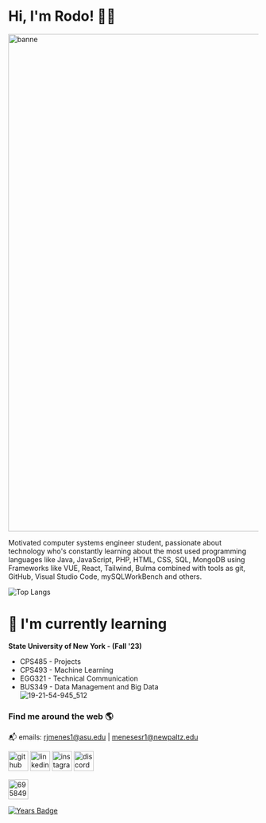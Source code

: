 # Hi, I'm Rodo! 👋🏽
<img width="1001" alt="banne" src="https://github.com/RodoJML/RodoJML/assets/63088555/f7b1be76-5942-469a-b6a9-f7d3460f8518">

Motivated computer systems engineer student, passionate about technology who's constantly learning about the most used programming languages like Java, JavaScript, PHP, HTML, CSS, SQL, MongoDB using Frameworks like VUE, React, Tailwind, Bulma combined with tools as git, GitHub, Visual Studio Code, mySQLWorkBench and others. 

![Top Langs](https://github-readme-stats.vercel.app/api/top-langs/?username=RodoJML&layout=compact&theme=dark)

# 📲 I'm currently learning
**State University of New York - (Fall '23)**
* CPS485 - Projects
* CPS493 - Machine Learning
* EGG321 - Technical Communication
* BUS349 - Data Management and Big Data  
![19-21-54-945_512](https://github.com/RodoJML/RodoJML/assets/63088555/5e15d623-618f-4204-b82a-b24e0adb3521)
### Find me around the web 🌎
📬 emails: rjmenes1@asu.edu | menesesr1@newpaltz.edu

[<img src='https://cdn.jsdelivr.net/npm/simple-icons@3.0.1/icons/github.svg' alt='github' height='40'>](https://github.com/RodoJML)
[<img src='https://cdn.jsdelivr.net/npm/simple-icons@3.0.1/icons/linkedin.svg' alt='linkedin' height='40'>](https://www.linkedin.com/in/rodolfo-meneses-leal-08b66a20a/)
[<img src='https://cdn.jsdelivr.net/npm/simple-icons@3.0.1/icons/instagram.svg' alt='instagram' height='40'>](https://www.instagram.com/rodojml/)
[<img src='https://github.com/RodoJML/RodoJML/assets/63088555/6762b1ca-8007-4608-bf1c-c7012881b470' alt='discord' height='40'>](https://www.discordapp.com/users/695849984712638475)

<a href="https://discordapp.com/users/695849984712638475" target="blank">
<img src="https://github.com/RodoJML/RodoJML/assets/63088555/6762b1ca-8007-4608-bf1c-c7012881b470" alt="695849984712638475" height="40"/>
</a>

[![Years Badge](https://badges.pufler.dev/years/rodojml)](https://badges.pufler.dev)
